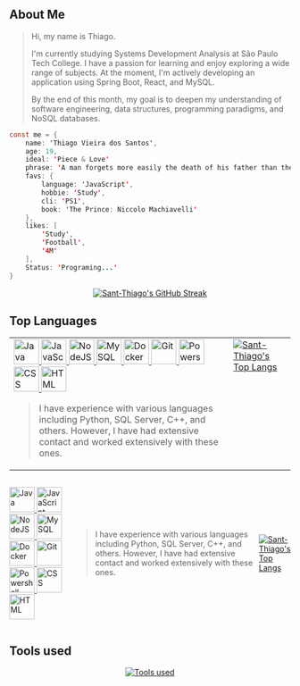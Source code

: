 
## About Me

> Hi, my name is Thiago.
> 
> I'm currently studying Systems Development Analysis at São Paulo Tech College. I have a passion for learning and enjoy exploring a wide range of subjects. At the moment, I'm actively developing an application using Spring Boot, React, and MySQL.
>
> By the end of this month, my goal is to deepen my understanding of software engineering, data structures, programming paradigms, and NoSQL databases.

```java script
const me = {
    name: 'Thiago Vieira dos Santos',
    age: 19,
    ideal: 'Piece & Love'
    phrase: 'A man forgets more easily the death of his father than the loss of his estate.'
    favs: {
        language: 'JavaScript',
        hobbie: 'Study',
        cli: 'PS1',
        book: 'The Prince: Niccolo Machiavelli'
    },
    likes: [
        'Study',
        'Football',
        '4M'
    ],
    Status: 'Programing...'
}
```
<p align="center">
    <a href="https://git.io/streak-stats">
        <img src="https://streak-stats.demolab.com/?user=Sant-Thiago&theme=dark" alt="Sant-Thiago's GitHub Streak"/>
    </a>    
</p>



## Top Languages 

<table>
  <tr>
    <td valign="top">
        <a href="https://devicon.dev">
            <img src="https://cdn.jsdelivr.net/gh/devicons/devicon@latest/icons/java/java-original.svg" alt="Java" width="45" height="45"/>
            <img src="https://cdn.jsdelivr.net/gh/devicons/devicon@latest/icons/javascript/javascript-original.svg" alt="JavaScript" width="45" height="45"/>
            <img src="https://cdn.jsdelivr.net/gh/devicons/devicon@latest/icons/nodejs/nodejs-original.svg" alt="NodeJS" width="45" height="45"/>
            <img src="https://cdn.jsdelivr.net/gh/devicons/devicon@latest/icons/mysql/mysql-original.svg" alt="MySQL" width="45" height="45"/>
            <img src="https://cdn.jsdelivr.net/gh/devicons/devicon@latest/icons/docker/docker-original.svg" alt="Docker" width="45" height="45"/>
            <img src="https://cdn.jsdelivr.net/gh/devicons/devicon@latest/icons/git/git-original.svg" alt="Git" width="45" height="45"/>
            <img src="https://cdn.jsdelivr.net/gh/devicons/devicon@latest/icons/powershell/powershell-original.svg" alt="Powershell" width="45" height="45"/>
            <img src="https://cdn.jsdelivr.net/gh/devicons/devicon@latest/icons/css3/css3-original.svg" alt="CSS" width="45" height="45"/>
            <img src="https://cdn.jsdelivr.net/gh/devicons/devicon@latest/icons/html5/html5-original.svg" alt="HTML" width="45" height="45"/>
        </a>
    <br>
        <blockquote>
            I have experience with various languages including Python, SQL Server, C++, and others. However, I have had extensive contact and worked extensively with these ones.
        </blockquote>
    </td>
    <td valign="top">
        <a href="https://github.com/anuraghazra/github-readme-stats">
            <img src="https://github-readme-stats.vercel.app/api/top-langs/?username=Sant-Thiago" alt="Sant-Thiago's Top Langs"/>
        </a>
    </td>
  </tr>
</table>

<div style="display: flex; justify-content: center; align-items: center;">
    <p align="top">
        <a href="https://devicon.dev">
            <img src="https://cdn.jsdelivr.net/gh/devicons/devicon@latest/icons/java/java-original.svg" alt="Java" width="45" height="45"/>
            <img src="https://cdn.jsdelivr.net/gh/devicons/devicon@latest/icons/javascript/javascript-original.svg" alt="JavaScript" width="45" height="45"/>
            <img src="https://cdn.jsdelivr.net/gh/devicons/devicon@latest/icons/nodejs/nodejs-original.svg" alt="NodeJS" width="45" height="45"/>
            <img src="https://cdn.jsdelivr.net/gh/devicons/devicon@latest/icons/mysql/mysql-original.svg" alt="MySQL" width="45" height="45"/>
            <img src="https://cdn.jsdelivr.net/gh/devicons/devicon@latest/icons/docker/docker-original.svg" alt="Docker" width="45" height="45"/>
            <img src="https://cdn.jsdelivr.net/gh/devicons/devicon@latest/icons/git/git-original.svg" alt="Git" width="45" height="45"/>
            <img src="https://cdn.jsdelivr.net/gh/devicons/devicon@latest/icons/powershell/powershell-original.svg" alt="Powershell" width="45" height="45"/>
            <img src="https://cdn.jsdelivr.net/gh/devicons/devicon@latest/icons/css3/css3-original.svg" alt="CSS" width="45" height="45"/>
            <img src="https://cdn.jsdelivr.net/gh/devicons/devicon@latest/icons/html5/html5-original.svg" alt="HTML" width="45" height="45"/>
        </a>
    <br>
        <blockquote>
            I have experience with various languages including Python, SQL Server, C++, and others. However, I have had extensive contact and worked extensively with these ones.
        </blockquote>
    </p>
    <p align="top">
        <a href="https://github.com/anuraghazra/github-readme-stats">
            <img src="https://github-readme-stats.vercel.app/api/top-langs/?username=Sant-Thiago" alt="Sant-Thiago's Top Langs"/>
        </a>
    </p>
</div>




## Tools used

<p align="center">
  <a href="https://skillicons.dev/icons?i=eclipse,idea,ps,vscode">
    <img src="https://skillicons.dev/icons?i=eclipse,idea,ps,vscode" alt="Tools used">
  </a>
</p>
